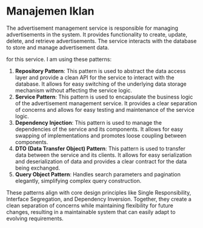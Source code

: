 # Manajemen Iklan

The advertisement management service is responsible for managing advertisements in the system. It provides functionality to create, update, delete, and retrieve advertisements. The service interacts with the database to store and manage advertisement data.

for this service. I am using these patterns:
1. **Repository Pattern**: This pattern is used to abstract the data access layer and provide a clean API for the service to interact with the database. It allows for easy switching of the underlying data storage mechanism without affecting the service logic.
2. **Service Pattern**: This pattern is used to encapsulate the business logic of the advertisement management service. It provides a clear separation of concerns and allows for easy testing and maintenance of the service logic.
3. **Dependency Injection**: This pattern is used to manage the dependencies of the service and its components. It allows for easy swapping of implementations and promotes loose coupling between components.
4. **DTO (Data Transfer Object) Pattern**: This pattern is used to transfer data between the service and its clients. It allows for easy serialization and deserialization of data and provides a clear contract for the data being exchanged.
5. **Query Object Pattern**: Handles search parameters and pagination elegantly, simplifying complex query construction.

These patterns align with core design principles like Single Responsibility, Interface Segregation, and Dependency Inversion. Together, they create a clean separation of concerns while maintaining flexibility for future changes, resulting in a maintainable system that can easily adapt to evolving requirements.